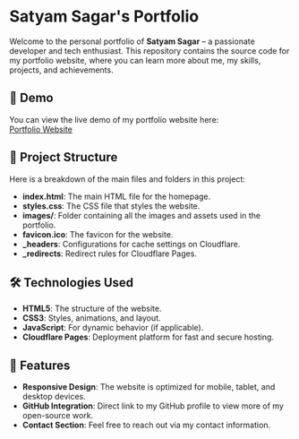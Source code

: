 # Satyam Sagar's Portfolio

Welcome to the personal portfolio of **Satyam Sagar** – a passionate developer and tech enthusiast. This repository contains the source code for my portfolio website, where you can learn more about me, my skills, projects, and achievements.

## 🚀 Demo

You can view the live demo of my portfolio website here:  
[Portfolio Website](https://addressable-d1i.pages.dev)

## 📂 Project Structure

Here is a breakdown of the main files and folders in this project:

- **index.html**: The main HTML file for the homepage.
- **styles.css**: The CSS file that styles the website.
- **images/**: Folder containing all the images and assets used in the portfolio.
- **favicon.ico**: The favicon for the website.
- **_headers**: Configurations for cache settings on Cloudflare.
- **_redirects**: Redirect rules for Cloudflare Pages.

## 🛠️ Technologies Used

- **HTML5**: The structure of the website.
- **CSS3**: Styles, animations, and layout.
- **JavaScript**: For dynamic behavior (if applicable).
- **Cloudflare Pages**: Deployment platform for fast and secure hosting.

## 📌 Features

- **Responsive Design**: The website is optimized for mobile, tablet, and desktop devices.
- **GitHub Integration**: Direct link to my GitHub profile to view more of my open-source work.
- **Contact Section**: Feel free to reach out via my contact information.
